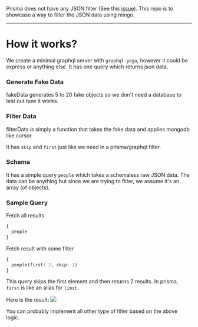 Prisma does not have any JSON filter (See this [issue](https://github.com/prisma/prisma/issues/148)). This repo is to showcase a way to filter the JSON data using mingo.

---

# How it works?
We create a minimal graphql server with `graphql-yoga`, however it could be express or anything else. It has one query which returns json data.

### Generate Fake Data
fakeData generates 5 to 20 fake objects so we don't need a database to test out how it works.

### Filter Data
filterData is simply a function that takes the fake data and applies mongodb like cursor. 

It has `skip` and `first` just like we need in a prisma/graphql filter.

### Schema
It has a simple query `people` which takes a schemaless raw JSON data. The data can be anything but since we are trying to filter, we assume it's an array (of objects).

### Sample Query
Fetch all results
```graphql
{
  people
}
```

Fetch result with some filter
```graphql
{
  people(first: 2, skip: 1)
}
```

This query skips the first element and then returns 2 results. In prisma, `first` is like an alias for `limit`.

Here is the result:
![](https://i.imgur.com/9eEYQhw.png)

You can probably implement all other type of filter based on the above logic.